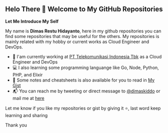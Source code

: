 ## Helo There 👋 Welcome to My GitHub Repositories

**Let Me Introduce My Self**

My name is **Dimas Restu Hidayanto**, here in my github repositories you can find some repositories that may be useful for the others. My repositories is mainly related with my hobby or current works as Cloud Engineer and DevOps.

- 🏢 I'am  currently working at [PT Telekomunikasi Indonesia Tbk](https://www.telkom.co.id) as a Cloud Engineer and DevOps
- 💻 I also learning some programming languange like Go, Node, Python, PHP, and Elixir
- 📙 Some notes and cheatsheets is also available for you to read in [My Gist](https://gist.github.com/dimaskiddo)
- 📬 You can reach me by tweeting or direct message to [@dimaskiddo](https://twitter.com/dimaskiddo) or mail me at [here](mailto:dimas.restu@student.upi.edu)

Let me know if you like my repositories or gist by giving it ⭐️, last word keep learning and sharing

Thank you
